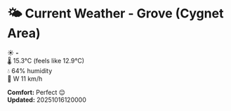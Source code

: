 # 🌤️ Current Weather - Grove (Cygnet Area)

☀️ **-**  
🌡️ 15.3°C (feels like 12.9°C)  
💧 64% humidity  
💨 W 11 km/h  

**Comfort:** Perfect 😌  
**Updated:** 20251016120000
